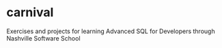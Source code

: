 # carnival
Exercises and projects for learning Advanced SQL for Developers through Nashville Software School 
